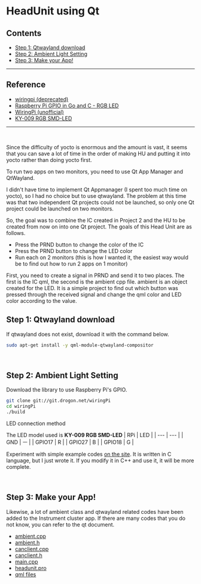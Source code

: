 # HeadUnit using Qt

## Contents
- [Step 1: Qtwayland download](#step-1-qtwayland-download)
- [Step 2: Ambient Light Setting](#step-2-ambient-light-setting)
- [Step 3: Make your App!](#step-3-make-your-app)

---

## Reference
- [wiringpi (deprecated)](http://wiringpi.com/pins/)
- [Raspberry Pi GPIO in Go and C - RGB LED](https://youngkin.github.io/post/sunfoundergpionotesrgbled/)
- [WiringPi (unofficial)](https://github.com/WiringPi/WiringPi/tree/final_official_2.50)
- [KY-009 RGB SMD-LED
](https://sensorkit.joy-it.net/en/sensors/ky-009)
---

<br/>

Since the difficulty of yocto is enormous and the amount is vast, it seems that you can save a lot of time in the order of making HU and putting it into yocto rather than doing yocto first.

To run two apps on two monitors, you need to use Qt App Manager and QtWayland.

I didn't have time to implement Qt Appmanager (I spent too much time on yocto), so I had no choice but to use qtwayland. The problem at this time was that two independent Qt projects could not be launched, so only one Qt project could be launched on two monitors.

So, the goal was to combine the IC created in Project 2 and the HU to be created from now on into one Qt project. The goals of this Head Unit are as follows.

- Press the PRND button to change the color of the IC
- Press the PRND button to change the LED color
- Run each on 2 monitors (this is how I wanted it, the easiest way would be to find out how to run 2 apps on 1 monitor)

First, you need to create a signal in PRND and send it to two places. The first is the IC qml, the second is the ambient cpp file. ambient is an object created for the LED. It is a simple project to find out which button was pressed through the received signal and change the qml color and LED color according to the value.

## Step 1: Qtwayland download
If qtwayland does not exist, download it with the command below.
```bash
sudo apt-get install -y qml-module-qtwayland-compositor
```
<br/>

## Step 2: Ambient Light Setting

Download the library to use Raspberry Pi's GPIO.
```bash
git clone git://git.drogon.net/wiringPi
cd wiringPi
./build
```
LED connection method

The LED model used is **KY-009 RGB SMD-LED**
| RPi | LED |
| --- | --- |
| GND | ㅡ |
| GPIO17 | R |
| GPIO27 | B |
| GPIO18  | G |

Experiment with simple example codes [on the site](https://youngkin.github.io/post/sunfoundergpionotesrgbled/). It is written in C language, but I just wrote it. If you modify it in C++ and use it, it will be more complete.

<br/>

## Step 3: Make your App!
Likewise, a lot of ambient class and qtwayland related codes have been added to the Instrument cluster app. If there are many codes that you do not know, you can refer to the qt document.

- [ambient.cpp](src/ambient.cpp)
- [ambient.h](src/ambient.h)
- [canclient.cpp](src/canclient.cpp)
- [canclient.h](src/canclient.h)
- [main.cpp](src/main.cpp)
- [headunit.pro](src/headunit.pro)
- [qml files](qml/)